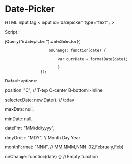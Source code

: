 # Date-Picker
HTML input tag
 < input id='datepicker' type="text" / >

Script :

  jQuery("#datepicker").dateSelector({
  
                        onChange: function(date) {
                        
                            var currDate = formatDate(date);
                            
                            }                            
                    });


Default options:

position: "C", // T-top C-center B-bottom I-inline

selectedDate: new Date(), // today

maxDate: null,

minDate: null,

dateFmt: "MM/dd/yyyy",

dmyOrder: "MDY", // Month Day Year

monthFormat: "NNN", // MM,MMM,NNN (02,February,Feb)

onChange: function(date) {} // Empty function

